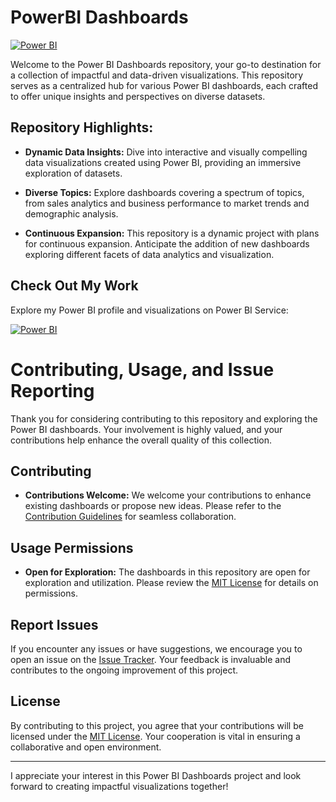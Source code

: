 # PowerBI Dashboards

[![Power BI](https://img.shields.io/badge/Power%20BI-Dashboards-orange)](https://app.powerbi.com/profile/viraj.bhutada)

Welcome to the Power BI Dashboards repository, your go-to destination for a collection of impactful and data-driven visualizations. This repository serves as a centralized hub for various Power BI dashboards, each crafted to offer unique insights and perspectives on diverse datasets.

## Repository Highlights:

- **Dynamic Data Insights:** Dive into interactive and visually compelling data visualizations created using Power BI, providing an immersive exploration of datasets.

- **Diverse Topics:** Explore dashboards covering a spectrum of topics, from sales analytics and business performance to market trends and demographic analysis.

- **Continuous Expansion:** This repository is a dynamic project with plans for continuous expansion. Anticipate the addition of new dashboards exploring different facets of data analytics and visualization.

## Check Out My Work

Explore my Power BI profile and visualizations on Power BI Service:

[![Power BI](https://img.shields.io/badge/Power%20BI-viraj.bhutada-yellow?style=for-the-badge&logo=powerbi)](https://app.powerbi.com/profile/viraj.bhutada)

# Contributing, Usage, and Issue Reporting

Thank you for considering contributing to this repository and exploring the Power BI dashboards. Your involvement is highly valued, and your contributions help enhance the overall quality of this collection.

## Contributing

- **Contributions Welcome:** We welcome your contributions to enhance existing dashboards or propose new ideas. Please refer to the [Contribution Guidelines](CONTRIBUTING.md) for seamless collaboration.

## Usage Permissions

- **Open for Exploration:** The dashboards in this repository are open for exploration and utilization. Please review the [MIT License]([LICENSE](https://github.com/virajbhutada/PowerBI-Dashboards/blob/main/LICENSE)) for details on permissions.

## Report Issues

If you encounter any issues or have suggestions, we encourage you to open an issue on the [Issue Tracker](https://github.com/virajbhutada/PowerBI_Dashboards/issues). Your feedback is invaluable and contributes to the ongoing improvement of this project.

## License

By contributing to this project, you agree that your contributions will be licensed under the [MIT License](LICENSE). Your cooperation is vital in ensuring a collaborative and open environment.

---

I appreciate your interest in this Power BI Dashboards project and look forward to creating impactful visualizations together!

